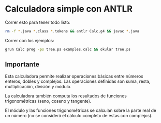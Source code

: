 # Calculadora simple con ANTLR

Correr esto para tener todo listo:
```bash
rm -f *.java *.class *.tokens && antlr Calc.g4 && javac *.java
```

Correr con los ejemplos:
```bash
grun Calc prog -ps tree.ps examples.calc && okular tree.ps
```

## Importante

Esta calculadora permite realizar operaciones básicas entre números enteros, dobles y complejos. Las operaciones definidas son suma, resta, multiplicación, división y módulo.

La calculadora también computa los resultados de funciones trigonométricas (seno, coseno y tangente).

El módulo y las funciones trigonométricas se calculan sobre la parte real de un número (no se consideró el cálculo completo de éstas con complejos).
